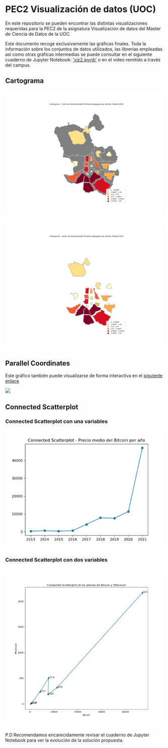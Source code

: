# PEC2 Visualización de datos (UOC)

En este repositorio se pueden encontrar las distintas visualizaciones requeridas para la PEC2 de la asignatura Visualizacion de datos del Master de Ciencia de Datos de la UOC.

Este documento recoge exclusivamente las gráficas finales. Toda la información sobre los conjuntos de datos utilizados, las librerías empleadas así como otras gráficas intermedias se puede consultar en el siguiente cuaderno de Jupyter Notebook: ['viz2.ipynb'](viz2.ipynb) o en el video remitido a través del campus.

## Cartograma

![](visualization/cartograma.png)

![](visualization/cartograma_sin_mapa_de_fondo.png)


## Parallel Coordinates

Este gráfico también puede visualizarse de forma interactiva en el [siguiente enlace]('./visualization/parallel_coordinates.html')

![](visualization/paralell_coordinates.png)

## Connected Scatterplot

### Connected Scatterplot con una variables
![](visualization/connected_scatterplot_una_variable.png)

### Connected Scatterplot con dos variables
![](visualization/connected_scatterplot_dos_variables.png)


P.D Recomendamos encarecidamente revisar el cuaderno de Jupyter Notebook para ver la evolución de la solución propuesta.